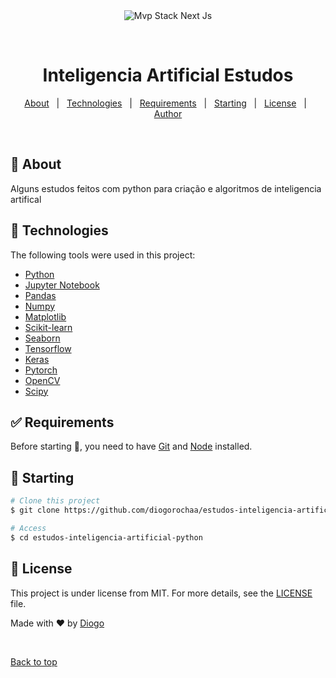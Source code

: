 <div align="center" id="top"> 
  <img src="./.github/app.gif" alt="Mvp Stack Next Js" />

&#xa0;

</div>

<h1 align="center">Inteligencia Artificial Estudos</h1>

<p align="center">
  <a href="#dart-about">About</a> &#xa0; | &#xa0; 
  <a href="#rocket-technologies">Technologies</a> &#xa0; | &#xa0;
  <a href="#white_check_mark-requirements">Requirements</a> &#xa0; | &#xa0;
  <a href="#checkered_flag-starting">Starting</a> &#xa0; | &#xa0;
  <a href="#memo-license">License</a> &#xa0; | &#xa0;
  <a href="https://github.com/diogorochaa" target="_blank">Author</a>
</p>

<br>

## :dart: About

Alguns estudos feitos com python para criação e algoritmos de inteligencia artifical

## :rocket: Technologies

The following tools were used in this project:

- [Python](https://www.python.org/)
- [Jupyter Notebook](https://jupyter.org/)
- [Pandas](https://pandas.pydata.org/)
- [Numpy](https://numpy.org/)
- [Matplotlib](https://matplotlib.org/)
- [Scikit-learn](https://scikit-learn.org/stable/)
- [Seaborn](https://seaborn.pydata.org/)
- [Tensorflow](https://www.tensorflow.org/)
- [Keras](https://keras.io/)
- [Pytorch](https://pytorch.org/)
- [OpenCV](https://opencv.org/)
- [Scipy](https://www.scipy.org/)

## :white_check_mark: Requirements

Before starting :checkered_flag:, you need to have [Git](https://git-scm.com) and [Node](https://nodejs.org/en/) installed.

## :checkered_flag: Starting

```bash
# Clone this project
$ git clone https://github.com/diogorochaa/estudos-inteligencia-artificial-python

# Access
$ cd estudos-inteligencia-artificial-python


```

## :memo: License

This project is under license from MIT. For more details, see the [LICENSE](LICENSE.md) file.

Made with :heart: by <a href="https://github.com/diogorochaa" target="_blank">Diogo</a>

&#xa0;

<a href="#top">Back to top</a>

